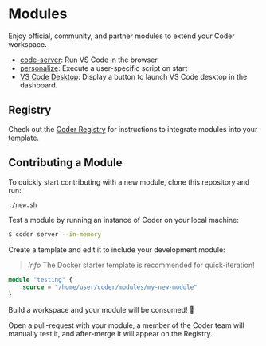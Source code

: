 # Modules

Enjoy official, community, and partner modules to extend your Coder workspace.

- [code-server](https://registry.coder.com/modules/code-server): Run VS Code in the browser
- [personalize](https://registry.coder.com/modules/personalize): Execute a user-specific script on start
- [VS Code Desktop](https://registry.coder.com/modules/vscode-desktop): Display a button to launch VS Code desktop in the dashboard.

## Registry

Check out the [Coder Registry](https://registry.coder.com) for instructions to integrate modules into your template.

## Contributing a Module

To quickly start contributing with a new module, clone this repository and run:

```sh
./new.sh
```

Test a module by running an instance of Coder on your local machine:

```bash
$ coder server --in-memory
```

Create a template and edit it to include your development module:

> *Info*
> The Docker starter template is recommended for quick-iteration!

```tf
module "testing" {
    source = "/home/user/coder/modules/my-new-module"
}
```

Build a workspace and your module will be consumed! 🥳

Open a pull-request with your module, a member of the Coder team will
manually test it, and after-merge it will appear on the Registry.
